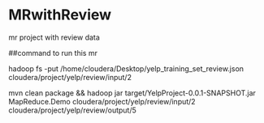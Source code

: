 
# MRwithReview
mr project with review data

##command to run this mr 

hadoop fs -put /home/cloudera/Desktop/yelp_training_set_review.json cloudera/project/yelp/review/input/2

mvn clean package && hadoop jar target/YelpProject-0.0.1-SNAPSHOT.jar MapReduce.Demo cloudera/project/yelp/review/input/2 cloudera/project/yelp/review/output/5


